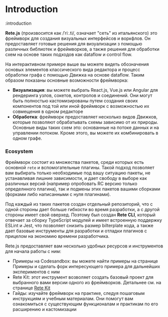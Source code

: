 # Introduction

:introduction


**Rete.js** (произвосится как /ˈriː.ti/, означает "сеть" из итальянского) это фреймворк для создания визуальных интерфейсов и воркфлов. Он предоставляет готовые решения для визуализации з помощью различных библиотек и фреймворков, а также решения для обработки схем на основе таких подходов как dataflow и control flow.

На интерактивном примере выше вы можете видеть обозначения основых элементов классического вида редактора и процесс обработки графа с помощью Движка на основе dataflow. Таким образом показаны основные возможности фреймворка:

- **Визуализация**: вы можете выбрать React.js, Vue.js или Angular для рендеринга узлов, сокетов, контролов и соединений. Они могут быть полностью кастомизированы путем создания своих компонентов под той или иной фреймворк с возможностью их совмещения в одном редакторе
- **Обработка**: фреймворк предоставляет несколько видов Движков, которые позволяют обрабатывать схемы зависимо от их природы. Основные виды таких схем это: основанные на потоке данных и на управлении потоком. Кроме этого, вы можете их комбинировать в одном графе.

### Ecosystem

Фреймворк состоит из множества пакетов, среди которых есть основной `rete` и вспомогательные плагины. Такой подход позволяет вам выбирать только необходимые под вашу ситуацию пакеты, не устанавливая лишние зависимости, и дает свободу в выборе как различных версий (например опробовать RC версию только определнного плагина), так и подмены этих пакетов вашими сборками (форками либо написанными с нуля плагинами).

Под каждый из таких пакетов создан отдельный репозиторий, что с одной стороны дает больше гибкости во время разработки, а с другой стороны имеет свой оверхед. Поэтому был создан **Rete CLI**, который отвечает за сборку TypeScript модулей и имеет встроенную поддержку ESLint и Jest, что позволяет снизить размер bilterplate кода, а также дает базовые инструменты для разработки и отладки плагинов с прицелом на экономию времени разработчика.

Rete.js предоставляет вам несколько удобных ресурсов и инструментов для начала работы с ним:
- Примеры на Codesandbox: вы можете найти примеры на странице Примеры и сделать форк интересующего примера для дальнейших экспериментов с ним
- Rete Kit: этот инструмент возволяет создать базовый проект для выбранного вами версии одного из фреймворков. Детальнее см. на странице [Rete Kit](/docs/development#rete-kit)
- Гайды: изучайте фреймворк на практике, следуя пошаговым инструкциям и учебным материалам. Они помогут вам ознакомиться с существующим функционалам и практикам по его расширению и кастомизации



